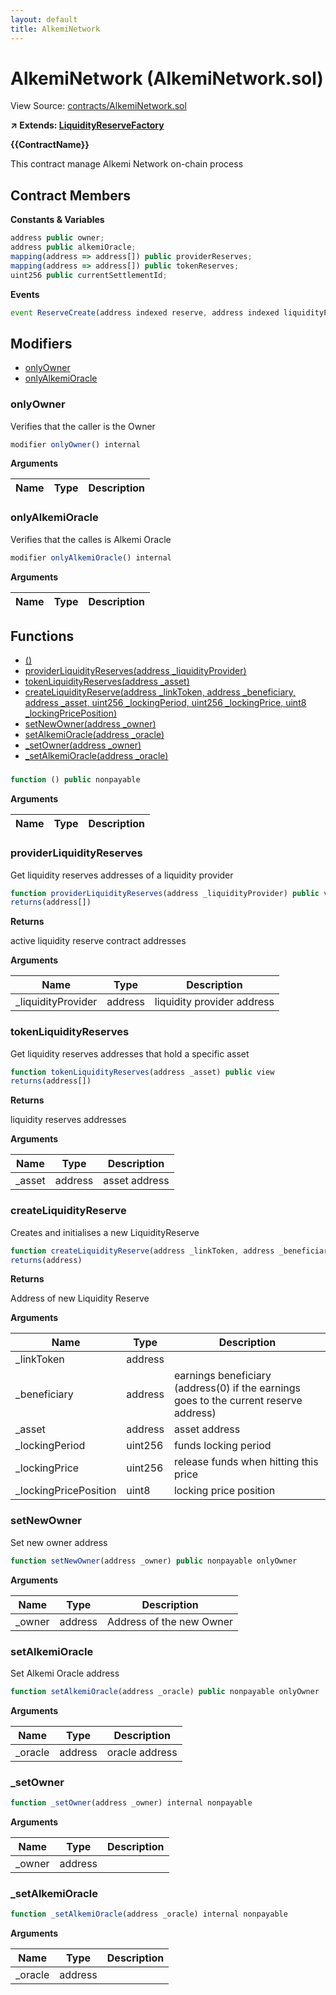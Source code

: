 ```yaml
---
layout: default
title: AlkemiNetwork
---
```


# AlkemiNetwork (AlkemiNetwork.sol)

View Source: [contracts/AlkemiNetwork.sol](../contracts/AlkemiNetwork.sol)

**↗ Extends: [LiquidityReserveFactory](LiquidityReserveFactory.md)**

**{{ContractName}}**

This contract manage Alkemi Network on-chain process

## Contract Members
**Constants & Variables**

```js
address public owner;
address public alkemiOracle;
mapping(address => address[]) public providerReserves;
mapping(address => address[]) public tokenReserves;
uint256 public currentSettlementId;

```

**Events**

```js
event ReserveCreate(address indexed reserve, address indexed liquidityProvider, address indexed beneficiary, uint256  lockingPeriod, uint256  lockingPrice, uint8  lockingPricePosition);
```

## Modifiers

- [onlyOwner](#onlyowner)
- [onlyAlkemiOracle](#onlyalkemioracle)

### onlyOwner

Verifies that the caller is the Owner

```js
modifier onlyOwner() internal
```

**Arguments**

| Name        | Type           | Description  |
| ------------- |------------- | -----|

### onlyAlkemiOracle

Verifies that the calles is Alkemi Oracle

```js
modifier onlyAlkemiOracle() internal
```

**Arguments**

| Name        | Type           | Description  |
| ------------- |------------- | -----|

## Functions

- [()](#)
- [providerLiquidityReserves(address _liquidityProvider)](#providerliquidityreserves)
- [tokenLiquidityReserves(address _asset)](#tokenliquidityreserves)
- [createLiquidityReserve(address _linkToken, address _beneficiary, address _asset, uint256 _lockingPeriod, uint256 _lockingPrice, uint8 _lockingPricePosition)](#createliquidityreserve)
- [setNewOwner(address _owner)](#setnewowner)
- [setAlkemiOracle(address _oracle)](#setalkemioracle)
- [_setOwner(address _owner)](#_setowner)
- [_setAlkemiOracle(address _oracle)](#_setalkemioracle)

### 

```js
function () public nonpayable
```

**Arguments**

| Name        | Type           | Description  |
| ------------- |------------- | -----|

### providerLiquidityReserves

Get liquidity reserves addresses of a liquidity provider

```js
function providerLiquidityReserves(address _liquidityProvider) public view
returns(address[])
```

**Returns**

active liquidity reserve contract addresses

**Arguments**

| Name        | Type           | Description  |
| ------------- |------------- | -----|
| _liquidityProvider | address | liquidity provider address | 

### tokenLiquidityReserves

Get liquidity reserves addresses that hold a specific asset

```js
function tokenLiquidityReserves(address _asset) public view
returns(address[])
```

**Returns**

liquidity reserves addresses

**Arguments**

| Name        | Type           | Description  |
| ------------- |------------- | -----|
| _asset | address | asset address | 

### createLiquidityReserve

Creates and initialises a new LiquidityReserve

```js
function createLiquidityReserve(address _linkToken, address _beneficiary, address _asset, uint256 _lockingPeriod, uint256 _lockingPrice, uint8 _lockingPricePosition) public nonpayable
returns(address)
```

**Returns**

Address of new Liquidity Reserve

**Arguments**

| Name        | Type           | Description  |
| ------------- |------------- | -----|
| _linkToken | address |  | 
| _beneficiary | address | earnings beneficiary (address(0) if the earnings goes to the current reserve address) | 
| _asset | address | asset address | 
| _lockingPeriod | uint256 | funds locking period | 
| _lockingPrice | uint256 | release funds when hitting this price | 
| _lockingPricePosition | uint8 | locking price position | 

### setNewOwner

Set new owner address

```js
function setNewOwner(address _owner) public nonpayable onlyOwner 
```

**Arguments**

| Name        | Type           | Description  |
| ------------- |------------- | -----|
| _owner | address | Address of the new Owner | 

### setAlkemiOracle

Set Alkemi Oracle address

```js
function setAlkemiOracle(address _oracle) public nonpayable onlyOwner 
```

**Arguments**

| Name        | Type           | Description  |
| ------------- |------------- | -----|
| _oracle | address | oracle address | 

### _setOwner

```js
function _setOwner(address _owner) internal nonpayable
```

**Arguments**

| Name        | Type           | Description  |
| ------------- |------------- | -----|
| _owner | address |  | 

### _setAlkemiOracle

```js
function _setAlkemiOracle(address _oracle) internal nonpayable
```

**Arguments**

| Name        | Type           | Description  |
| ------------- |------------- | -----|
| _oracle | address |  | 

